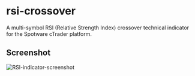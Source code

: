 # rsi-crossover
A multi-symbol RSI (Relative Strength Index) crossover technical indicator for the Spotware cTrader platform.

## Screenshot
![RSI-indicator-screenshot](https://user-images.githubusercontent.com/9366114/131896485-cafbcbee-4cc5-445e-9e90-ea4c3cffaa6c.png)
